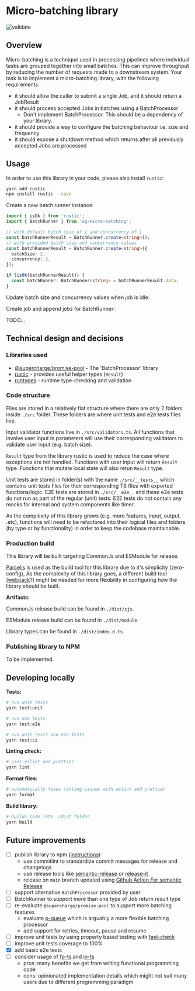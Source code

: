 # Micro-batching library

![validate](https://github.com/dyliew/ug-micro-batching/actions/workflows/validate.yml/badge.svg?branch=main)

## Overview

Micro-batching is a technique used in processing pipelines where individual tasks are grouped together into small batches.
This can improve throughput by reducing the number of requests made to a downstream system.
Your task is to implement a micro-batching library, with the following requirements:

- it should allow the caller to submit a single Job, and it should return a JobResult
- it should process accepted Jobs in batches using a BatchProcessor
  - Don't implement BatchProcessor. This should be a dependency of your library.
- it should provide a way to configure the batching behaviour i.e. size and frequency
- it should expose a shutdown method which returns after all previously accepted Jobs are processed

## Usage

In order to use this library in your code, please also install `rustic`:

```bash
yarn add rustic
npm install rustic --save
```

Create a new batch runner instance:

```ts
import { isOk } from 'rustic';
import { BatchRunner } from 'ug-micro-batching';

// with default batch size of 1 and concurrency of 1
const batchRunnerResult = BatchRunner.create<string>();
// with provided batch size and concurrency values
const batchRunnerResult = BatchRunner.create<string>({
  batchSize: 2,
  concurrency: 2,
});

if (isOk(batchRunnerResult)) {
  const batchRunner: BatchRunner<string> = batchRunnerResult.data;
}
```

Update batch size and concurrency values when job is idle:

Create job and append jobs for BatchRunner:

TODO...

## Technical design and decisions

### Libraries used

- [@supercharge/promise-pool](https://github.com/supercharge/promise-pool) - The 'BatchProcessor' library
- [rustic](https://github.com/franeklubi/rustic) - provides useful helper types (`Result`)
- [runtypes](https://github.com/pelotom/runtypes) - runtime type-checking and validation

### Code structure

Files are stored in a relatively flat structure where there are only 2 folders inside `./src` folder.
These folders are where unit tests and e2e tests files live.

Input validator functions live in `./src/validators.ts`.
All functions that involve user input in parameters will use their corresponding validators to validate user input (e.g. batch size).

`Result` type from the library rustic is used to reduce the case where exceptions are not handled.
Functions with user input will return `Result` type.
Functions that mutate local state will also retun `Result` type.

Unit tests are stored in folder(s) with the name `./src/__tests__` which contains unit tests files for their corresponding TS files with exported functions/logic. E2E tests are stored in `./src/__e2e__` and these e2e tests do not run as part of the regular (unit) tests. E2E tests do not contain any mocks for internal and system components like timer.

As the complexity of this library grows (e.g. more features, input, output, .etc), functions will need to be refactored into their logical files and folders (by type or by functionality) in order to keep the codebase maintainable.

### Production build

This library will be built targeting CommonJs and ESModule for release.

[Parceljs](https://parceljs.org/) is used as the build tool for this library due to it's simplicity (zero-config),
As the complexity of this library goes, a different build tool ([webpack](https://webpack.js.org/)?) might be needed for more flexibility in configuring how the library should be built.

**Artifacts:**

CommonJs release build can be found in `./dist/cjs`.

ESModule release build can be found in `./dist/module`.

Library types can be found in `./dist/index.d.ts`.

### Publishing library to NPM

To be implemented.

## Developing locally

**Tests:**

```bash
# run unit tests
yarn test:unit

# run e2e tests
yarn test:e2e

# run unit tests and e2e tests
yarn test:ci
```

**Linting check:**

```bash
# uses eslint and prettier
yarn lint
```

**Format files:**

```bash
# automatically fixes linting issues with eslint and prettier
yarn format
```

**Build library:**

```bash
# builds code into ./dist folder
yarn build
```

## Future improvements

- [ ] publish library to npm ([instructions](https://www.youtube.com/watch?v=QZdY4XYbqLI))
  - use commitlint to standardize commit messages for release and changelogs
  - use release tools like [semantic-release](https://github.com/semantic-release/semantic-release) or [release-it](https://github.com/release-it/release-it)
  - release on `main` branch updated using [Github Action For semantic Release](https://github.com/marketplace/actions/action-for-semantic-release)
- [ ] support alternative `BatchProcessor` provided by user
- [ ] BatchRunner to support more than one type of Job return result type
- [ ] re-evaluate `@supercharge/promise-pool` to support more batching features
  - evaluate [p-queue](https://github.com/sindresorhus/p-queue) which is arguably a more flexible batching processor
  - add support for retries, timeout, pause and resume
- [ ] improve unit tests by using property based testing with [fast-check](https://github.com/dubzzz/fast-check)
- [ ] improve unit tests coverage to 100%
- [x] add basic e2e tests
- [ ] consider usage of [fp-ts](https://github.com/gcanti/fp-ts) and [io-ts](https://github.com/gcanti/io-ts)
  - pros: many benefits we get from writing functional programming code
  - cons: opinionated implementation details which might not suit many users due to different programming paradigm
